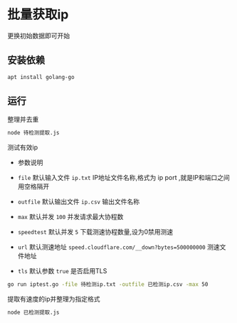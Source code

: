 # 批量获取ip

更换初始数据即可开始

## 安装依赖

```bash
apt install golang-go
```

## 运行

整理并去重

```bash
node 待检测提取.js
```

测试有效ip

- 参数说明

- `file` 默认输入文件 `ip.txt` IP地址文件名称,格式为 ip port ,就是IP和端口之间用空格隔开
- `outfile` 默认输出文件 `ip.csv` 输出文件名称
- `max` 默认并发 `100` 并发请求最大协程数
- `speedtest` 默认并发 `5` 下载测速协程数量,设为0禁用测速
- `url` 默认测速地址 `speed.cloudflare.com/__down?bytes=500000000` 测速文件地址
- `tls` 默认参数 `true` 是否启用TLS

```bash
go run iptest.go -file 待检测ip.txt -outfile 已检测ip.csv -max 50
```

提取有速度的ip并整理为指定格式

```bash
node 已检测提取.js
```
